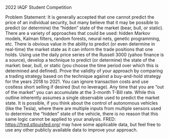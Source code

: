 2022 IAQF Student Competition

Problem Statement:
It is generally accepted that one cannot predict the price of an individual security, but many believe that
it may be possible to predict (or determine) the “hidden” state of the market (bear, bull, or static). There
are a variety of approaches that could be used: hidden Markov models, Kalman filters, random forests,
neural nets, genetic programming, etc. There is obvious value in the ability to predict (or even
determine in real-time) the market state as it can inform the trade positions that one holds.
Using use the daily price series of the Russell 3000 (yahoo finance is a source), develop a technique to
predict (or determine) the state of the market: bear, bull, or static (you choose the time period over
which this is determined and defined). Prove the validity of your approach by comparing a trading
strategy based on the technique against a buy-and-hold strategy for the years 2018 to 2021. You can
ignore transaction costs and use costless short selling if desired (but no leverage). Any time that you are
“out of the market” you can accumulate at the 3-month T-Bill rate.
While this outline inherently assumes a single observable used to predict the market state. It is possible,
if you think about the control of autonomous vehicles (like the Tesla), where there are multiple inputs
from multiple sensors used to determine the “hidden” state of the vehicle, there is no reason that this
same logic cannot be applied to your analysis. FRED: https://fred.stlouisfed.org/ may have some
applicable data, but feel free to use any other publicly available data to improve your approach.
